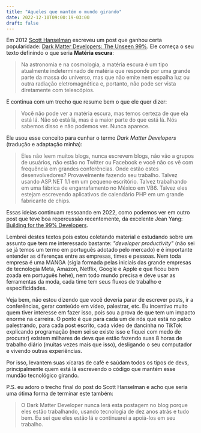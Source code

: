 ```yaml
---
title: "Aqueles que mantém o mundo girando"
date: 2022-12-10T09:00:19-03:00
draft: false
---
```

Em 2012 [Scott Hanselman](https://www.hanselman.com/about) escreveu um post que ganhou certa popularidade: [Dark Matter Developers: The Unseen 99%](https://www.hanselman.com/blog/dark-matter-developers-the-unseen-99). Ele começa o seu texto definindo o que seria **‌Matéria escura**:

> Na astronomia e na cosmologia, a matéria escura é um tipo atualmente indeterminado de matéria que responde por uma grande parte da massa do universo, mas que não emite nem espalha luz ou outra radiação eletromagnética e, portanto, não pode ser vista diretamente com telescópios.

E continua com um trecho que resume bem o que ele quer dizer:

> Você não pode ver a matéria escura, mas temos certeza de que ela está lá. Não só está lá, mas é a maior parte do que está lá. Nós sabemos disso e não podemos ver. Nunca aparece.

Ele usou esse conceito para cunhar o termo *‌Dark Matter Developers* (tradução e adaptação minha):

> Eles não leem muitos blogs, nunca escrevem blogs, não vão a grupos de usuários, não estão no Twitter ou Facebook e você não os vê com frequência em grandes conferências. Onde estão estes desenvolvedores? Provavelmente fazendo seu trabalho. Talvez usando ASP.NET 1.1 em um pequeno escritório. Talvez trabalhando em uma fábrica de engarrafamento no México em VB6. Talvez eles estejam escrevendo aplicativos de calendário PHP em um grande fabricante de chips.

Essas ideias continuam ressoando em 2022, como podemos ver em outro post que teve boa repercussão recentemente, da excelente Jean Yang: [Building for the 99% Developers](https://future.com/software-development-building-for-99-developers/).

Lembrei destes textos pois estou coletando material e estudando sobre um assunto que tem me interessado bastante: *"developer productivity"* (não sei se já temos um termo em português adotado pelo mercado) e é importante entender as diferenças entre as empresas, times e pessoas. Nem toda empresa é uma MANGA (sigla formada pelas iniciais das grande empresas de tecnologia Meta, Amazon, Netflix, Google e Apple e que ficou bem zoada em português hehe), nem todo mundo precisa e deve usar as ferramentas da moda, cada time tem seus fluxos de trabalho e especificidades. 

Veja bem, não estou dizendo que você deveria parar de escrever posts, ir a conferências, gerar conteúdo em vídeo, palestrar, etc. Eu incentivo muito quem tiver interesse em fazer isso, pois sou a prova de que tem um impacto enorme na carreira. O ponto é que para cada um de nós que está no palco palestrando, para cada post escrito, cada video de dancinha no TikTok explicando programação (nem sei se existe isso e fiquei com medo de procurar) existem milhares de devs que estão fazendo suas 8 horas de trabalho diário (muitas vezes mais que isso), desligando o seu computador e vivendo outras experiências.

Por isso, levantem suas xícaras de café e saúdam todos os tipos de devs, principalmente quem está lá escrevendo o código que mantém esse mundão tecnológico girando.

P.S. eu adoro o trecho final do post do Scott Hanselman e acho que seria uma ótima forma de terminar este também:

> O Dark Matter Developer nunca lerá esta postagem no blog porque eles estão trabalhando, usando tecnologia de dez anos atrás e tudo bem. Eu sei que eles estão lá e continuarei a apoiá-los em seu trabalho.